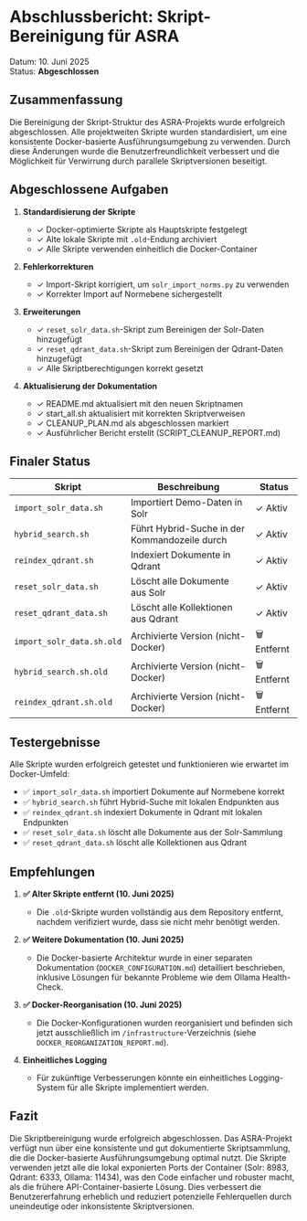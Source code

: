 # Abschlussbericht: Skript-Bereinigung für ASRA

Datum: 10. Juni 2025  
Status: **Abgeschlossen**

## Zusammenfassung

Die Bereinigung der Skript-Struktur des ASRA-Projekts wurde erfolgreich abgeschlossen. Alle projektweiten Skripte wurden standardisiert, um eine konsistente Docker-basierte Ausführungsumgebung zu verwenden. Durch diese Änderungen wurde die Benutzerfreundlichkeit verbessert und die Möglichkeit für Verwirrung durch parallele Skriptversionen beseitigt.

## Abgeschlossene Aufgaben

1. **Standardisierung der Skripte**
   - ✓ Docker-optimierte Skripte als Hauptskripte festgelegt
   - ✓ Alte lokale Skripte mit `.old`-Endung archiviert
   - ✓ Alle Skripte verwenden einheitlich die Docker-Container

2. **Fehlerkorrekturen**
   - ✓ Import-Skript korrigiert, um `solr_import_norms.py` zu verwenden
   - ✓ Korrekter Import auf Normebene sichergestellt

3. **Erweiterungen**
   - ✓ `reset_solr_data.sh`-Skript zum Bereinigen der Solr-Daten hinzugefügt
   - ✓ `reset_qdrant_data.sh`-Skript zum Bereinigen der Qdrant-Daten hinzugefügt  
   - ✓ Alle Skriptberechtigungen korrekt gesetzt

4. **Aktualisierung der Dokumentation**
   - ✓ README.md aktualisiert mit den neuen Skriptnamen
   - ✓ start_all.sh aktualisiert mit korrekten Skriptverweisen
   - ✓ CLEANUP_PLAN.md als abgeschlossen markiert
   - ✓ Ausführlicher Bericht erstellt (SCRIPT_CLEANUP_REPORT.md)

## Finaler Status

| Skript | Beschreibung | Status |
|--------|-------------|--------|
| `import_solr_data.sh` | Importiert Demo-Daten in Solr | ✓ Aktiv |
| `hybrid_search.sh` | Führt Hybrid-Suche in der Kommandozeile durch | ✓ Aktiv |
| `reindex_qdrant.sh` | Indexiert Dokumente in Qdrant | ✓ Aktiv |
| `reset_solr_data.sh` | Löscht alle Dokumente aus Solr | ✓ Aktiv |
| `reset_qdrant_data.sh` | Löscht alle Kollektionen aus Qdrant | ✓ Aktiv |
| `import_solr_data.sh.old` | Archivierte Version (nicht-Docker) | 🗑️ Entfernt |
| `hybrid_search.sh.old` | Archivierte Version (nicht-Docker) | 🗑️ Entfernt |
| `reindex_qdrant.sh.old` | Archivierte Version (nicht-Docker) | 🗑️ Entfernt |

## Testergebnisse

Alle Skripte wurden erfolgreich getestet und funktionieren wie erwartet im Docker-Umfeld:

- ✅ `import_solr_data.sh` importiert Dokumente auf Normebene korrekt
- ✅ `hybrid_search.sh` führt Hybrid-Suche mit lokalen Endpunkten aus
- ✅ `reindex_qdrant.sh` indexiert Dokumente in Qdrant mit lokalen Endpunkten
- ✅ `reset_solr_data.sh` löscht alle Dokumente aus der Solr-Sammlung
- ✅ `reset_qdrant_data.sh` löscht alle Kollektionen aus Qdrant

## Empfehlungen

1. **✅ Alter Skripte entfernt (10. Juni 2025)**
   - Die `.old`-Skripte wurden vollständig aus dem Repository entfernt, nachdem verifiziert wurde, dass sie nicht mehr benötigt werden.

2. **✅ Weitere Dokumentation (10. Juni 2025)**
   - Die Docker-basierte Architektur wurde in einer separaten Dokumentation (`DOCKER_CONFIGURATION.md`) detailliert beschrieben, inklusive Lösungen für bekannte Probleme wie dem Ollama Health-Check.

3. **✅ Docker-Reorganisation (10. Juni 2025)**
   - Die Docker-Konfigurationen wurden reorganisiert und befinden sich jetzt ausschließlich im `/infrastructure`-Verzeichnis (siehe `DOCKER_REORGANIZATION_REPORT.md`).

4. **Einheitliches Logging**
   - Für zukünftige Verbesserungen könnte ein einheitliches Logging-System für alle Skripte implementiert werden.

## Fazit

Die Skriptbereinigung wurde erfolgreich abgeschlossen. Das ASRA-Projekt verfügt nun über eine konsistente und gut dokumentierte Skriptsammlung, die die Docker-basierte Ausführungsumgebung optimal nutzt. Die Skripte verwenden jetzt alle die lokal exponierten Ports der Container (Solr: 8983, Qdrant: 6333, Ollama: 11434), was den Code einfacher und robuster macht, als die frühere API-Container-basierte Lösung. Dies verbessert die Benutzererfahrung erheblich und reduziert potenzielle Fehlerquellen durch uneindeutige oder inkonsistente Skriptversionen.
